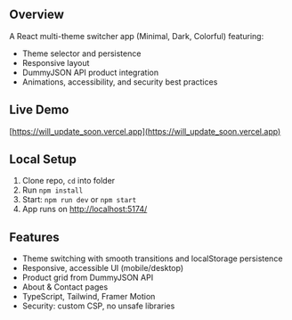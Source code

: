 ## Overview
A React multi-theme switcher app (Minimal, Dark, Colorful) featuring:
- Theme selector and persistence
- Responsive layout
- DummyJSON API product integration
- Animations, accessibility, and security best practices

## Live Demo
[https://will_update_soon.vercel.app](https://will_update_soon.vercel.app)

## Local Setup
1. Clone repo, `cd` into folder
2. Run `npm install`
3. Start: `npm run dev` or `npm start`
4. App runs on [http://localhost:5174/](http://localhost:5174/)

## Features
- Theme switching with smooth transitions and localStorage persistence
- Responsive, accessible UI (mobile/desktop)
- Product grid from DummyJSON API
- About & Contact pages
- TypeScript, Tailwind, Framer Motion
- Security: custom CSP, no unsafe libraries
